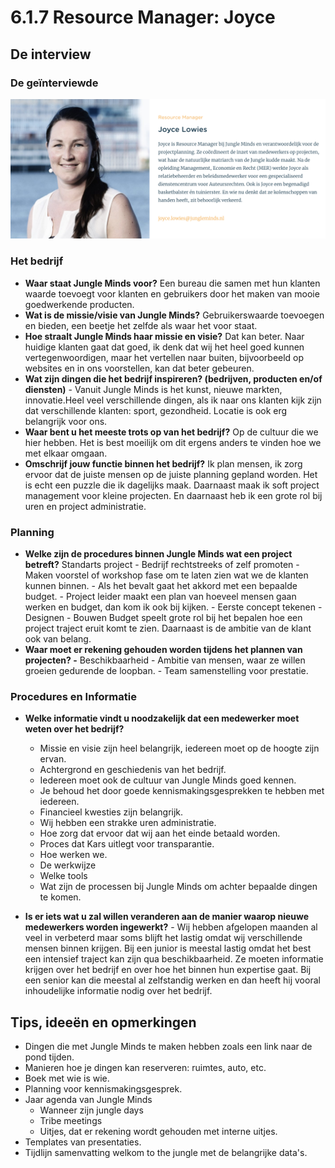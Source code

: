 # 6.1.7 Resource Manager: Joyce

## De interview

### De geïnterviewde

![Joyce Lowies](../../.gitbook/assets/resource-manager_joyce.png)

### Het bedrijf

* **Waar staat Jungle Minds voor?** Een bureau die samen met hun klanten waarde toevoegt voor klanten en gebruikers door het maken van mooie goedwerkende producten. 
* **Wat is de missie/visie van Jungle Minds?** Gebruikerswaarde toevoegen en bieden, een beetje het zelfde als waar het voor staat.  
* **Hoe straalt Jungle Minds haar missie en visie?** Dat kan beter. Naar huidige klanten gaat dat goed, ik denk dat wij het heel goed kunnen vertegenwoordigen, maar het vertellen naar buiten, bijvoorbeeld op websites en in ons voorstellen, kan dat beter gebeuren.  
* **Wat zijn dingen die het bedrijf inspireren? \(bedrijven, producten en/of diensten\)** - Vanuit Jungle Minds is het kunst, nieuwe markten, innovatie.Heel veel verschillende dingen, als ik naar ons klanten kijk zijn dat verschillende klanten: sport, gezondheid. Locatie is ook erg belangrijk voor ons. 
* **Waar bent u het meeste trots op van het bedrijf?** Op de cultuur die we hier hebben. Het is best moeilijk om dit ergens anders te vinden hoe we met elkaar omgaan. 
* **Omschrijf jouw functie binnen het bedrijf?** Ik plan mensen, ik zorg ervoor dat de juiste mensen op de juiste planning gepland worden. Het is echt een puzzle die ik dagelijks maak. Daarnaast maak ik soft project management voor kleine projecten. En daarnaast heb ik een grote rol bij uren en project administratie.

### Planning

* **Welke zijn de procedures binnen Jungle Minds wat een project betreft?** Standarts project - Bedrijf rechtstreeks of zelf promoten - Maken voorstel of workshop fase om te laten zien wat we de klanten kunnen binnen. - Als het bevalt gaat het akkord met een bepaalde budget. - Project leider maakt een plan van hoeveel mensen gaan werken en budget, dan kom ik ook bij kijken. - Eerste concept tekenen - Designen - Bouwen  Budget speelt grote rol bij het bepalen hoe een project traject eruit komt te zien. Daarnaast is de ambitie van de klant ook van belang.  
* **Waar moet er rekening gehouden worden tijdens het plannen van projecten? -** Beschikbaarheid  - Ambitie van mensen, waar ze willen groeien gedurende de loopban.  - Team samenstelling voor prestatie. 

### Procedures en Informatie

* **Welke informatie vindt u noodzakelijk dat een medewerker moet weten over het bedrijf?**  
  - Missie en visie zijn heel belangrijk, iedereen moet op de hoogte zijn ervan.  
  - Achtergrond en geschiedenis van het bedrijf.  
  - Iedereen moet ook de cultuur van Jungle Minds goed kennen. 

  * Je behoud het door goede kennismakingsgesprekken te hebben met iedereen.

  - Financieel kwesties zijn belangrijk.

  * Wij hebben een strakke uren administratie. 
  * Hoe zorg dat ervoor dat wij aan het einde betaald worden.
  * Proces dat Kars uitlegt voor transparantie.

  - Hoe werken we. 

  * De werkwijze
  * Welke tools 
  * Wat zijn de processen bij Jungle Minds om achter bepaalde dingen te komen. 

* **Is er iets wat u zal willen veranderen aan de manier waarop nieuwe medewerkers worden ingewerkt?** - Wij hebben afgelopen maanden al veel in verbeterd maar soms blijft het lastig omdat wij verschillende mensen binnen krijgen. Bij een junior is meestal lastig omdat het best een intensief traject kan zijn qua beschikbaarheid. Ze moeten informatie krijgen over het bedrijf en over hoe het binnen hun expertise gaat. Bij een senior kan die meestal al zelfstandig werken en dan heeft hij vooral inhoudelijke informatie nodig over het bedrijf. 

## Tips, ideeën en opmerkingen

* Dingen die met Jungle Minds te maken hebben zoals een link naar de pond tijden.
* Manieren hoe je dingen kan reserveren: ruimtes, auto, etc.
* Boek met wie is wie.
* Planning voor kennismakingsgesprek.
* Jaar agenda van Jungle Minds
  * Wanneer zijn jungle days
  * Tribe meetings 
  * Uitjes, dat er rekening wordt gehouden met interne uitjes.
* Templates van presentaties.
* Tijdlijn samenvatting welkom to the jungle met de belangrijke data's.

